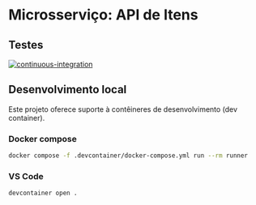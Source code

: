 # Microsserviço: API de Itens

## Testes

[![continuous-integration](https://github.com/errmon-spec/items-api/actions/workflows/continuous-integration.yml/badge.svg?branch=main)](https://github.com/errmon-spec/items-api/actions/workflows/continuous-integration.yml)

## Desenvolvimento local

Este projeto oferece suporte à contêineres de desenvolvimento (dev container).

### Docker compose

```bash
docker compose -f .devcontainer/docker-compose.yml run --rm runner
```

### VS Code

```bash
devcontainer open .
```
